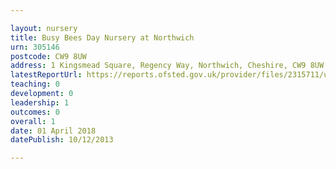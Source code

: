 ```yaml
---

layout: nursery
title: Busy Bees Day Nursery at Northwich
urn: 305146
postcode: CW9 8UW
address: 1 Kingsmead Square, Regency Way, Northwich, Cheshire, CW9 8UW
latestReportUrl: https://reports.ofsted.gov.uk/provider/files/2315711/urn/305146.pdf
teaching: 0
development: 0
leadership: 1
outcomes: 0
overall: 1
date: 01 April 2018 
datePublish: 10/12/2013

---
```

